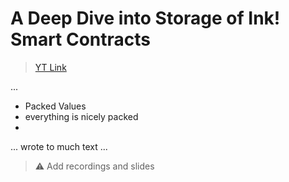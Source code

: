 # A Deep Dive into Storage of Ink! Smart Contracts

> [YT Link](https://youtu.be/0VukOfaNAH0)

...

- Packed Values
- everything is nicely packed
-

... wrote to much text ...

> ⚠️ Add recordings and slides
